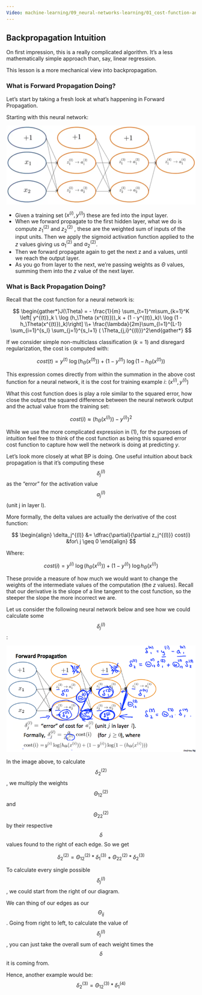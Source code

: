 ```yaml
---
Video: machine-learning/09_neural-networks-learning/01_cost-function-and-backpropagation/05_backpropagation-intuition.mp4
---
```


## Backpropagation Intuition

On first impression, this is a really complicated algorithm. It’s a less mathematically simple approach than, say, linear regression.

This lesson is a more mechanical view into backpropagation.

### What is Forward Propagation Doing?

Let’s start by taking a fresh look at what’s happening in Forward Propagation.

Starting with this neural network:

<img src="03-backpropagation-intuition.assets/image-20210430201903955.png" alt="image-20210430201903955" style="zoom:50%;" />

* Given a training set $(x^{(i)}, y^{(i)})$ these are fed into the input layer.
* When we forward propagate to the first hidden layer, what we do is compute $z^{(2)}_1$ and $z^{(2)}_2$ , these are the weighted sum of inputs of the input units.  Then we apply the sigmoid activation function applied to the $z$ values giving us $a^{(2)}_1$ and $a^{(2)}_2$.
* Then we forward propagate again to get the next z and a values, until we reach the output layer.
* As you go from layer to the next, we’re passing weights as $\Theta$ values, summing them into the $z$ value of the next layer.

### What is Back Propagation Doing?

Recall that the cost function for a neural network is:

$$
\begin{gather*}J(\Theta) = - \frac{1}{m} \sum_{t=1}^m\sum_{k=1}^K \left[ y^{(t)}_k \ \log (h_\Theta (x^{(t)}))_k + (1 - y^{(t)}_k)\ \log (1 - h_\Theta(x^{(t)})_k)\right] \\+ \frac{\lambda}{2m}\sum_{l=1}^{L-1} \sum_{i=1}^{s_l} \sum_{j=1}^{s_l+1} ( \Theta_{j,i}^{(l)})^2\end{gather*}
$$

If we consider simple non-multiclass classification ($k = 1$) and disregard regularization, the cost is computed with:

$$
cost(t) =y^{(t)} \ \log (h_\Theta (x^{(t)})) + (1 - y^{(t)})\ \log (1 - h_\Theta(x^{(t)}))
$$

This expression comes directly from within the summation in the above cost function for a neural network, it is the cost for training example $i$: $(x^{(i)}, y^{(i)})$

What this cost function does is play a role similar to the squared error, how close the output the squared difference between the neural network output and the actual value from the training set:

$$
cost(i) \approx (h_\Theta(x^{(i)}))-y^{(i)})^2
$$

While we use the more complicated expression in (1), for the purposes of intuition feel free to think of the cost function as being this squared error cost function  to capture how well the network is doing at predicting $y$.

Let’s look more closely at what BP is doing.  One useful intuition about back propagation is that it’s computing these $$\delta_j^{(l)}$$ as the “error” for the activation value $$a^{(l)}_j$$ (unit j in layer l). 

More formally, the delta values are actually the derivative of the cost function:

$$
\begin{align}
\delta_j^{(l)} &= \dfrac{\partial}{\partial z_j^{(l)}} cost(i) &for\ j \geq 0
\end{align}
$$

Where:

$$
cost(i) = y^{(i)} \ \log (h_\Theta (x^{(i)})) + (1 - y^{(i)})\ \log h_\Theta(x^{(i)})
$$

These provide a measure of how much we would want to change the weights of the intermediate values of the computation (the $z$ values). Recall that our derivative is the slope of a line tangent to the cost function, so the steeper the slope the more incorrect we are.

Let us consider the following neural network below and see how we could calculate some $$\delta_j^{(l)}$$:

![img](03-backpropagation-intuition.assets/qc309rdcEea4MxKdJPaTxA_324034f1a3c3a3be8e7c6cfca90d3445_fixx.png)

In the image above, to calculate $$\delta_2^{(2)}$$, we multiply the weights $$\Theta_{12}^{(2)}$$ and $$\Theta_{22}^{(2)}$$ by their respective $$\delta$$ values found to the right of each edge. So we get 

$$
\delta_2^{(2)}=\Theta_{12}^{(2)}*\delta_1^{(3)}+\Theta_{22}^{(2)}*\delta_2^{(3)}
$$

To calculate every single possible $$\delta_j^{(l)}$$, we could start from the right of our diagram.

We can thing of our edges as our $$\Theta_{ij}$$. Going from right to left, to calculate the value of $$\delta_j^{(l)}$$, you can just take the overall sum of each weight times the $$\delta$$ it is coming from.

Hence, another example would be:
$$
\delta_2^{(3)}=\Theta_{12}^{(3)}*\delta_1^{(4)}
$$

